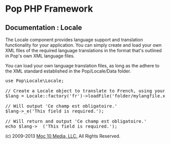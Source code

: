 Pop PHP Framework
=================

Documentation : Locale
----------------------

The Locale component provides language support and translation functionality for your application. You can simply create and load your own XML files of the required language translations in the format that's outlined in Pop's own XML language files.

You can load your own language translation files, as long as the adhere to the XML standard established in the Pop/Locale/Data folder.

<pre>
use Pop\Locale\Locale;

// Create a Locale object to translate to French, using your own language file.
$lang = Locale::factory('fr')->loadFile('folder/mylangfile.xml);

// Will output 'Ce champ est obligatoire.'
$lang->_e('This field is required.');

// Will return and output 'Ce champ est obligatoire.'
echo $lang->__('This field is required.');
</pre>

(c) 2009-2013 [Moc 10 Media, LLC.](http://www.moc10media.com) All Rights Reserved.

